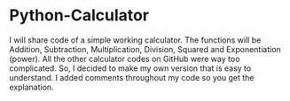 # Python-Calculator
I will share code of a simple working calculator.
The functions will be Addition, Subtraction, Multiplication, Division, Squared and Exponentiation (power).
All the other calculator codes on GitHub were way too complicated. 
So, I decided to make my own version that is easy to understand.
I added comments throughout my code so you get the explanation.
